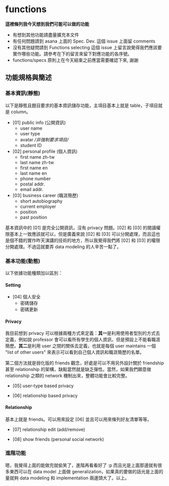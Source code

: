 # functions

**這裡條列我今天想到我們可能可以做的功能**

  * 有想到其他功能請盡量擴充本文件
  * 有任何問題請到 asana 上面的 Spec. Dev. 這個 issue 上面留 comments
  * 沒有其他疑問請到 Functions selecting 這個 issue 上留言說覺得我們應該要實作哪些功能。請參考在下的留言來留下對應功能的各序號。
  * functions/specs 原則上在今天結束之前應當需要確認下來, 謝謝

## 功能規格與簡述

### 基本資訊(靜態)

以下是靜態且題目要求的基本資訊儲存功能，主項目基本上就是 table，子項目就是 column。

  * [01] public info (公開資訊)
    - user name
    - user type
    - avatar */非強制要求項目/*
    - student ID
  * [02] personal profile (個人資訊)
    - first name zh-tw
    - last name zh-tw
    - first name en
    - last name en
    - phone number
    - postal addr.
    - email addr.
  * [03] business career (職涯簡歷)
    - short autobiography
    - current employer
    - position
    - past position

基本資訊中的 [01] 是完全公開資訊，沒有 privacy 問題。[02] 和 [03] 的閱讀權限基本上一致應該就可以，但是廣義來說 [02] 和 [03] 可以分開處理，而且這也是個不錯的實作昨天演講的技術的地方，所以我覺得我們將 [02] 和 [03] 的權限分開處理。不過這就要弄 data modeling 的人辛苦一點了。

### 基本功能(動態)

以下依據功能種類加以區別：

#### Setting

  * [04] 個人安全  
    - 密碼儲存
    - 密碼更新

#### Privacy 

我目前想到 privacy 可以根據兩種方式來定義：**其一**是利用使用者型別的方式去定義，例如說 professor 會可以看所有學生的個人資訊，但是預設上不能看職涯簡歷。**其二**是利用 user 之間的關係去定義，也就是每個 user maintains 一個 "list of other users" 來表示可以看到自己個人資訊和職涯簡歷的名單。

第二個方法就是弱化版的 friends 觀念，好處是可以不用另外設計關於 friendship 甚至 relationship 的架構，缺點當然就是缺乏彈性。當然，如果我們願意做 relationship 之類的 network 機制出來，整體功能會比較完整。

  * [05] user-type based privacy

  * [06] relationship based privacy

#### Relationship

基本上就是 friends。可以用來設定 [06] 並且可以用來條列好友清單等等。

  * [07] relationship edit (add/remove)
  
  * [08] show friends (personal social network)
  
### 進階功能

嗯，我覺得上面的能做完就偷笑了，進階再看看好了 :p 而且光是上面那邊就有很多東西可以在 data model 上面做 generalization，如果真的要做的話光是上面的量就夠 data modeling 和 implementation 兩邊頭大了。以上。